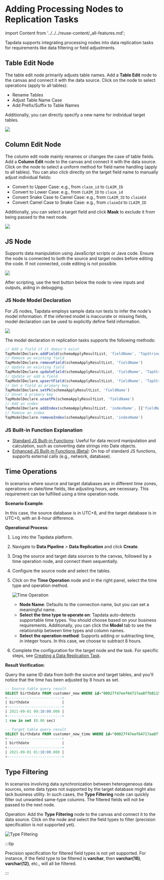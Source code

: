 # Adding Processing Nodes to Replication Tasks
import Content from '../../../reuse-content/_all-features.md';

<Content />

Tapdata supports integrating processing nodes into data replication tasks for requirements like data filtering or field adjustments.

## Table Edit Node

The table edit node primarily adjusts table names. Add a **Table Edit** node to the canvas and connect it with the data source. Click on the node to select operations (apply to all tables):

- Rename Tables
- Adjust Table Name Case
- Add Prefix/Suffix to Table Names

Additionally, you can directly specify a new name for individual target tables.

![](../../../images/copy_data_1.png)

## <span id="column-modification">Column Edit Node</span>

The column edit node mainly renames or changes the case of table fields. Add a **Column Edit** node to the canvas and connect it with the data source. Click on the node to select a uniform method for field name handling (apply to all tables). You can also click directly on the target field name to manually adjust individual fields:

- Convert to Upper Case: e.g., from `claim_id` to `CLAIM_ID`
- Convert to Lower Case: e.g., from `CLAIM_ID` to `claim_id`
- Convert Snake Case to Camel Case: e.g., from `CLAIM_ID` to `claimId`
- Convert Camel Case to Snake Case: e.g., from `claimId` to `CLAIM_ID`

Additionally, you can select a target field and click **Mask** to exclude it from being passed to the next node.

![](../../../images/data_copy_column_modification.png)

## JS Node

Supports data manipulation using JavaScript scripts or Java code. Ensure the node is connected to both the source and target nodes before editing the code. If not connected, code editing is not possible.

![](../../../images/copy_data_4.png)

After scripting, use the test button below the node to view inputs and outputs, aiding in debugging.

### JS Node Model Declaration

For JS nodes, Tapdata employs sample data run tests to infer the node's model information. If the inferred model is inaccurate or missing fields, model declaration can be used to explicitly define field information.

![](../../../images/create_task_5.png)

The model declaration in replication tasks supports the following methods:

```javascript
// Add a field if it doesn't exist
TapModelDeclare.addField(schemaApplyResultList, 'fieldName', 'TapString')
// Remove an existing field
TapModelDeclare.removeField(schemaApplyResultList, 'fieldName')
// Update an existing field
TapModelDeclare.updateField(schemaApplyResultList, 'fieldName', 'TapString')
// Update or add a field
TapModelDeclare.upsertField(schemaApplyResultList, 'fieldName', 'TapString')
// Set a field as primary key
TapModelDeclare.setPk(schemaApplyResultList, 'fieldName')
// Unset a primary key
TapModelDeclare.unsetPk(schemaApplyResultList, 'fieldName')
// Add an index
TapModelDeclare.addIndex(schemaApplyResultList, 'indexName', [{'fieldName':'fieldName1', 'order': 'asc'}])
// Remove an index
TapModelDeclare.removeIndex(schemaApplyResultList, 'indexName')
```

### JS Built-in Function Explanation

- [Standard JS Built-in Functions](../../../appendix/standard-js.md): Useful for data record manipulation and calculation, such as converting date strings into Date objects.
- [Enhanced JS Built-in Functions (Beta)](../../../appendix/enhanced-js.md): On top of standard JS functions, supports external calls (e.g., network, database).

## <span id="time-calculation">Time Operations</span>

In scenarios where source and target databases are in different time zones, operations on date/time fields, like adjusting hours, are necessary. This requirement can be fulfilled using a time operation node.

**Scenario Example**:

In this case, the source database is in UTC+8, and the target database is in UTC+0, with an 8-hour difference.

**Operational Process**:

1. Log into the Tapdata platform.
2. Navigate to **Data Pipeline** > **Data Replication** and click **Create**.
3. Drag the source and target data sources to the canvas, followed by a time operation node, and connect them sequentially.
4. Configure the source node and select the tables.
5. Click on the **Time Operation** node and in the right panel, select the time type and operation method.

   ![Time Operation](../../../images/time_calculation.png)

    - **Node Name**: Defaults to the connection name, but you can set a meaningful name.
    - **Select the time type to operate on**: Tapdata auto-detects supportable time types. You should choose based on your business requirements. Additionally, you can click the **Model** tab to see the relationship between time types and column names.
    - **Select the operation method**: Supports adding or subtracting time, in integer hours. In this case, we choose to subtract 8 hours.

6. Complete the configuration for the target node and the task. For specific steps, see [Creating a Data Replication Task](create-task.md).

**Result Verification**:

Query the same ID data from both the source and target tables, and you'll notice that the time has been adjusted by 8 hours as set.

```sql
-- Source table query result
SELECT birthdate FROM customer_new WHERE id="00027f47eef64717aa8ffb8115f1e66a";
+-------------------------+
| birthdate               |
+-------------------------+
| 2021-09-01 09:10:00.000 |
+-------------------------+
1 row in set (0.00 sec)

-- Target table query result
SELECT birthdate FROM customer_new_time WHERE id="00027f47eef64717aa8ffb8115f1e66a";
+-------------------------+
| birthdate               |
+-------------------------+
| 2021-09-01 01:10:00.000 |
+-------------------------+
```

## Type Filtering

In scenarios involving data synchronization between heterogeneous data sources, some data types not supported by the target database might also lack business utility. In such cases, the **Type Filtering** node can quickly filter out unwanted same-type columns. The filtered fields will not be passed to the next node.

Operation: Add the **Type Filtering** node to the canvas and connect it to the data source. Click on the node and select the field types to filter (precision specification is not supported yet).

![Type Filtering](../../../images/data_type_filter.png)

:::tip

Precision specification for filtered field types is not yet supported. For instance, if the field type to be filtered is **varchar**, then **varchar(16)**, **varchar(12)**, etc., will all be filtered.

:::